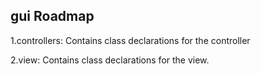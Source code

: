 ## gui Roadmap

1.controllers: Contains class declarations for the controller

2.view: Contains class declarations for the view.
